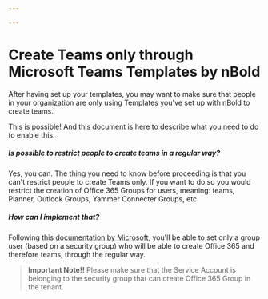 ```yaml
---

---
```

# Create Teams only through Microsoft Teams Templates by nBold

After having set up your templates, you may want to make sure that people in your organization are only using Templates you've set up with nBold to create teams.

This is possible! And this document is here to describe what you need to do to enable this.

##### Is possible to restrict people to create teams in a regular way?

Yes, you can. The thing you need to know before proceeding is that you can't restrict people to create Teams only. If you want to do so you would restrict the creation of Office 365 Groups for users, meaning: teams, Planner, Outlook Groups, Yammer Connecter Groups, etc.

##### How can I implement that?

Following this [documentation by Microsoft,](https://learn.microsoft.com/en-us/microsoft-365/solutions/manage-creation-of-groups?view=o365-worldwide) you'll be able to set only a group user (based on a security group) who will be able to create Office 365 and therefore teams, through the regular way.

> **Important Note!!** Please make sure that the Service Account is belonging to the security group that can create Office 365 Group in the tenant.